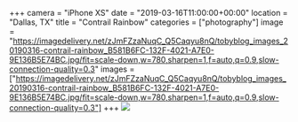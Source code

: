 +++
camera = "iPhone XS"
date = "2019-03-16T11:00:00+00:00"
location = "Dallas, TX"
title = "Contrail Rainbow"
categories = ["photography"]
image = "https://imagedelivery.net/zJmFZzaNuqC_Q5Caqyu8nQ/tobyblog_images_20190316-contrail-rainbow_B581B6FC-132F-4021-A7E0-9E136B5E74BC.jpg/fit=scale-down,w=780,sharpen=1,f=auto,q=0.9,slow-connection-quality=0.3"
images = ["https://imagedelivery.net/zJmFZzaNuqC_Q5Caqyu8nQ/tobyblog_images_20190316-contrail-rainbow_B581B6FC-132F-4021-A7E0-9E136B5E74BC.jpg/fit=scale-down,w=780,sharpen=1,f=auto,q=0.9,slow-connection-quality=0.3"]
+++
![](https://imagedelivery.net/zJmFZzaNuqC_Q5Caqyu8nQ/tobyblog_images_20190316-contrail-rainbow_B581B6FC-132F-4021-A7E0-9E136B5E74BC.jpg/fit=scale-down,w=780,sharpen=1,f=auto,q=0.9,slow-connection-quality=0.3)
<!--more-->
